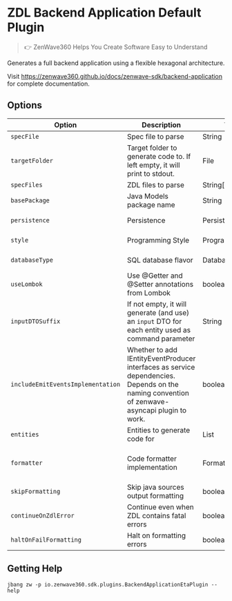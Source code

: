 # ZDL Backend Application Default Plugin
> 👉 ZenWave360 Helps You Create Software Easy to Understand

Generates a full backend application using a flexible hexagonal architecture.

Visit https://zenwave360.github.io/docs/zenwave-sdk/backend-application for complete documentation.

## Options

| **Option**                        | **Description**                                                                                                                              | **Type**         | **Default**             | **Values**                        |
|-----------------------------------|----------------------------------------------------------------------------------------------------------------------------------------------|------------------|-------------------------|-----------------------------------|
| `specFile`                        | Spec file to parse                                                                                                                           | String           |                         |                                   |
| `targetFolder`                    | Target folder to generate code to. If left empty, it will print to stdout.                                                                   | File             |                         |                                   |
| `specFiles`                       | ZDL files to parse                                                                                                                           | String[]         | []                      |                                   |
| `basePackage`                     | Java Models package name                                                                                                                     | String           | io.example.domain.model |                                   |
| `persistence`                     | Persistence                                                                                                                                  | PersistenceType  | mongodb                 | mongodb, jpa                      |
| `style`                           | Programming Style                                                                                                                            | ProgrammingStyle | imperative              | imperative, reactive              |
| `databaseType`                    | SQL database flavor                                                                                                                          | DatabaseType     | postgresql              | postgresql, mariadb               |
| `useLombok`                       | Use @Getter and @Setter annotations from Lombok                                                                                              | boolean          | false                   |                                   |
| `inputDTOSuffix`                  | If not empty, it will generate (and use) an `input` DTO for each entity used as command parameter                                            | String           |                         |                                   |
| `includeEmitEventsImplementation` | Whether to add IEntityEventProducer interfaces as service dependencies. Depends on the naming convention of zenwave-asyncapi plugin to work. | boolean          | false                   |                                   |
| `entities`                        | Entities to generate code for                                                                                                                | List             | []                      |                                   |
| `formatter`                       | Code formatter implementation                                                                                                                | Formatters       | spring                  | google, palantir, spring, eclipse |
| `skipFormatting`                  | Skip java sources output formatting                                                                                                          | boolean          | false                   |                                   |
| `continueOnZdlError`              | Continue even when ZDL contains fatal errors                                                                                                 | boolean          | true                    |                                   |
| `haltOnFailFormatting`            | Halt on formatting errors                                                                                                                    | boolean          | true                    |                                   |

## Getting Help

```shell
jbang zw -p io.zenwave360.sdk.plugins.BackendApplicationEtaPlugin --help
```
